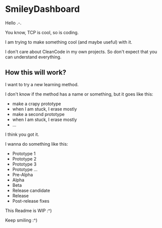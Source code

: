 # SmileyDashboard

Hello .-.

You know, TCP is cool, so is coding.

I am trying to make something cool (and maybe useful) with it.

I don't care about CleanCode in my own projects. So don't expect that you can understand everything.

## How this will work?

I want to try a new learning method.

I don't know if the method has a name or something, but it goes like this:

* make a crapy prototype
* when I am stuck, I erase mostly
* make a second prototype
* when I am stuck, I erase mostly
* ...

I think you got it.

I wanna do something like this:

* Prototype 1
* Prototype 2
* Prototype 3
* Prototype ...
* Pre-Alpha
* Alpha
* Beta
* Release candidate	
* Release
* Post-release fixes

This Readme is WIP :^) 

Keep smiling :^)
